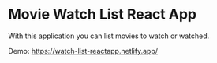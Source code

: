 # Movie Watch List React App

With this application you can list movies to watch or watched.

Demo: https://watch-list-reactapp.netlify.app/
